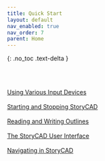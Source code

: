```yaml
---
title: Quick Start
layout: default
nav_enabled: true
nav_order: 7
parent: Home
---
```

{: .no_toc .text-delta }

<br/>
<br/>

[Using Various Input Devices](Using_Various_Input_Devices.html) <br/><br/>
[Starting and Stopping StoryCAD](Starting_and_Stopping_StoryCAD.html) <br/><br/>
[Reading and Writing Outlines](Reading_and_Writing_Outlines.html) <br/><br/>
[The StoryCAD User Interface](The_StoryCAD_User_Interface.html) <br/><br/>
[Navigating in StoryCAD](Navigating_in_StoryCAD.html) <br/><br/>
